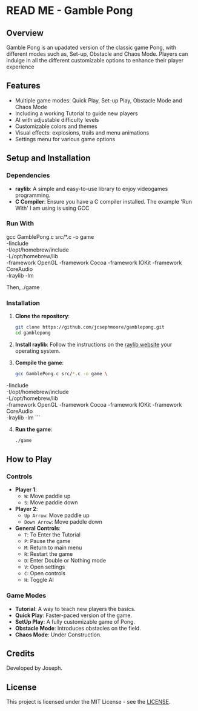 # READ ME - Gamble Pong
## Overview
Gamble Pong is an upadated version of the classic game Pong, with different modes such as, Set-up, Obstacle and Chaos Mode. Players can indulge in all the different customizable options to enhance their player experience

## Features
- Multiple game modes: Quick Play, Set-up Play, Obstacle Mode and Chaos Mode
- Including a working Tutorial to guide new players
- AI with adjustable difficulty levels
- Customizable colors and themes
- Visual effects: explosions, trails and menu animations
- Settings menu for various game options

## Setup and Installation

### Dependencies
- **raylib**: A simple and easy-to-use library to enjoy videogames programming.
- **C Compiler**: Ensure you have a C compiler installed. The example 'Run With' I am using is using GCC

### Run With
gcc GamblePong.c src/*.c -o game \
-Iinclude \
-I/opt/homebrew/include \
-L/opt/homebrew/lib \
-framework OpenGL -framework Cocoa -framework IOKit -framework CoreAudio \
-lraylib -lm

Then,
  ./game

### Installation
1. **Clone the repository**:
    ```sh
    git clone https://github.com/jcsephmoore/gamblepong.git
    cd gamblepong
    ```

2. **Install raylib**:
    Follow the instructions on the [raylib website](https://www.raylibr) your operating system.

3. **Compile the game**:
    ```sh
    gcc GamblePong.c src/*.c -o game \
  -Iinclude \
  -I/opt/homebrew/include \
  -L/opt/homebrew/lib \
  -framework OpenGL -framework Cocoa -framework IOKit -framework CoreAudio \
  -lraylib -lm
    ```

4. **Run the game**:
    ```sh
    ./game
    ```

## How to Play

### Controls
- **Player 1**: 
  - `W`: Move paddle up
  - `S`: Move paddle down
- **Player 2**: 
  - `Up Arrow`: Move paddle up
  - `Down Arrow`: Move paddle down
- **General Controls**:
  - `T`: To Enter the Tutorial
  - `P`: Pause the game
  - `M`: Return to main menu
  - `R`: Restart the game
  - `D`: Enter Double or Nothing mode
  - `V`: Open settings
  - `C`: Open controls
  - `H`: Toggle AI

### Game Modes
- **Tutorial**: A way to teach new players the basics.
- **Quick Play**: Faster-paced version of the game.
- **SetUp Play**: A fully customizable game of Pong.
- **Obstacle Mode**: Introduces obstacles on the field.
- **Chaos Mode**: Under Construction.

## Credits
Developed by Joseph.

## License
This project is licensed under the MIT License - see the [LICENSE](LICENSEdetails).
